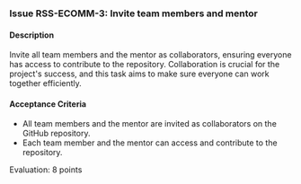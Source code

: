 ### Issue RSS-ECOMM-3: Invite team members and mentor

#### Description
Invite all team members and the mentor as collaborators, ensuring everyone has access to contribute to the repository. Collaboration is crucial for the project's success, and this task aims to make sure everyone can work together efficiently.

#### Acceptance Criteria
- All team members and the mentor are invited as collaborators on the GitHub repository.
- Each team member and the mentor can access and contribute to the repository.

Evaluation: 8 points